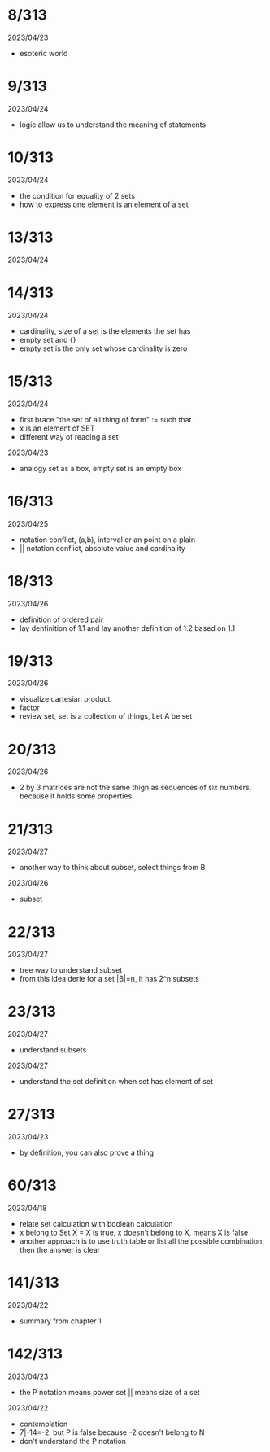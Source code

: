 # 8/313

2023/04/23

- esoteric world


# 9/313

2023/04/24

- logic allow us to understand the meaning of statements


# 10/313

2023/04/24

- the condition for equality of 2 sets
- how to express one element is an element of a set

# 13/313

2023/04/24

# 14/313

2023/04/24

- cardinality, size of a set is the elements the set has
- empty set and {}
- empty set is the only set whose cardinality is zero

# 15/313

2023/04/24

- first brace "the set of all thing of form" := such that
- x is an element of SET
- different way of reading a set

2023/04/23

- analogy set as a box, empty set is an empty box

# 16/313

2023/04/25

- notation conflict, (a,b), interval or an point on a plain
- || notation conflict, absolute value and cardinality

# 18/313

2023/04/26

- definition of ordered pair
- lay denfinition of 1.1 and lay another definition of 1.2 based on 1.1


# 19/313

2023/04/26

- visualize cartesian product
- factor
- review set, set is a collection of things, Let A be set

# 20/313

2023/04/26

- 2 by 3 matrices are not the same thign as sequences of six numbers, because it holds some properties

# 21/313

2023/04/27

- another way to think about subset, select things from B

2023/04/26

- subset

# 22/313

2023/04/27

- tree way to understand subset
- from this idea derie for a set |B|=n, it has 2^n subsets

# 23/313

2023/04/27

- understand subsets

2023/04/27

- understand the set definition when set has element of set

# 27/313

2023/04/23

- by definition, you can also prove a thing


# 60/313

2023/04/18

- relate set calculation with boolean calculation
- x belong to Set X = X is true, x doesn't belong to X, means X is false
- another approach is to use truth table or list all the possible combination then the answer is clear

# 141/313

2023/04/22

- summary from chapter 1


# 142/313

2023/04/23

- the P notation means power set || means size of a set

2023/04/22

- contemplation
- 7|-14=-2, but P is false because -2 doesn't belong to N
- don't understand the P notation

